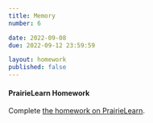 ```yaml
---
title: Memory
number: 6

date: 2022-09-08
due: 2022-09-12 23:59:59

layout: homework
published: false
---
```


#### PrairieLearn Homework

Complete [the homework on PrairieLearn](https://www.prairielearn.org/pl/course_instance/129520).